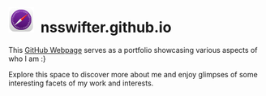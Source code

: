 # <img src="assets/readme/safari-technology-preview-logo.png" width="50" height="50"/>&nbsp; nsswifter.github.io

This [GitHub Webpage](https://nsswifter.github.io/) serves as a portfolio showcasing various aspects of who I am :}

Explore this space to discover more about me and enjoy glimpses of some interesting facets of my work and interests.
